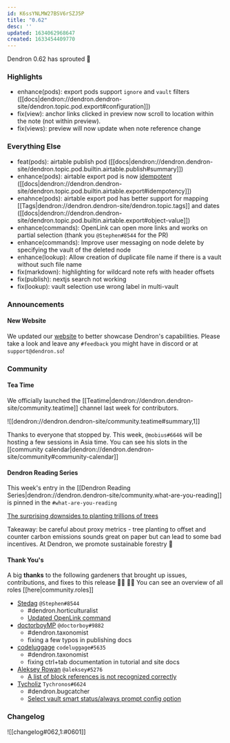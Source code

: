```yaml
---
id: K6ssYNLMW27BSV6rSZJ5P
title: "0.62"
desc: ''
updated: 1634062968647
created: 1633454409770
---
```


Dendron 0.62 has sprouted  🌱

### Highlights
- enhance(pods): export pods support `ignore` and `vault` filters ([[docs|dendron://dendron.dendron-site/dendron.topic.pod.export#configuration]]) 
- fix(view): anchor links clicked in preview now scroll to location within the note (not within preview).
- fix(views): preview will now update when note reference change

### Everything Else
- feat(pods): airtable publish pod ([[docs|dendron://dendron.dendron-site/dendron.topic.pod.builtin.airtable.publish#summary]]) 
- enhance(pods): airtable export pod is now [idempotent](https://en.wikipedia.org/wiki/Idempotence) ([[docs|dendron://dendron.dendron-site/dendron.topic.pod.builtin.airtable.export#idempotency]])
- enahnce(pods): airtable export pod has better support for mapping [[Tags|dendron://dendron.dendron-site/dendron.topic.tags]] and dates ([[docs|dendron://dendron.dendron-site/dendron.topic.pod.builtin.airtable.export#object-value]]) 
- enhance(commands): OpenLink can open more links and works on partial selection (thank you `@Stephen#8544` for the PR)
- enhance(commands): Improve user messaging on node delete by specifying the vault of the deleted node 
- enhance(lookup): Allow creation of duplicate file name if there is a vault without such file name 
- fix(markdown): highlighting for wildcard note refs with header offsets 
- fix(publish): nextjs search not working 
- fix(lookup): vault selection use wrong label in multi-vault


### Announcements

#### New Website

We updated our [website](https://www.dendron.so/) to better showcase Dendron's capabilities. Please take a look and leave any `#feedback` you might have in discord or at `support@dendron.so`!

### Community

#### Tea Time 

We officially launched the [[Teatime|dendron://dendron.dendron-site/community.teatime]] channel last week for contributors. 

![[dendron://dendron.dendron-site/community.teatime#summary,1]]

Thanks to everyone that stopped by. This week, `@mobius#6646` will be hosting a few sessions in Asia time. You can see his slots in the [[community calendar|dendron://dendron.dendron-site/community#community-calendar]]

#### Dendron Reading Series

This week's entry in the [[Dendron Reading Series|dendron://dendron.dendron-site/community.what-are-you-reading]] is pinned in the `#what-are-you-reading `

[The surprising downsides to planting trillions of trees](https://www.vox.com/platform/amp/down-to-earth/22679378/tree-planting-forest-restoration-climate-solutions)

Takeaway: be careful about proxy metrics - tree planting to offset and counter carbon emissions sounds great on paper but can lead to some bad incentives. At Dendron, we  promote sustainable forestry 🌲

#### Thank You's

A big **thanks** to the following gardeners that brought up issues, contributions, and fixes to this release :man_farmer: :woman_farmer: 
You can see an overview of all roles [[here|community.roles]]

- [Stedag](https://github.com/Stedag) `@Stephen#8544`
    - #dendron.horticulturalist
    - [Updated OpenLink command](https://github.com/dendronhq/dendron/pull/1317)
- [doctorboyMP](https://github.com/doctorboyMP) `@doctorboy#9882`
    - #dendron.taxonomist
    - fixing a few typos in publishing docs
- [codeluggage](https://github.com/codeluggage) `codeluggage#5635`
    - #dendron.taxonomist
    - fixing ctrl+tab documentation in tutorial and site docs
- [Aleksey Rowan](https://github.com/aleksey-rowan) `@aleksey#5276`
    - [A list of block references is not recognized correctly](https://github.com/dendronhq/dendron/issues/1443)
- [Tycholiz](https://github.com/Tycholiz) `Tychronos#6624`
    - #dendron.bugcatcher
    - [Select vault smart status/always prompt config option](https://github.com/dendronhq/dendron/issues/1462)

### Changelog
![[changelog#062,1:#0601]]


